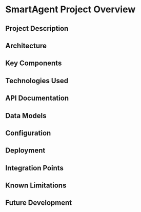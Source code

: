 # SmartAgent Project Overview

## Project Description
<!-- Provide a brief description of the SmartAgent project, its purpose, and goals -->

## Architecture
<!-- Describe the overall architecture of SmartAgent -->

## Key Components
<!-- List and describe the main components of the system -->

## Technologies Used
<!-- List the technologies, frameworks, and libraries used in the project -->

## API Documentation
<!-- Provide information about the API endpoints, request/response formats -->

## Data Models
<!-- Describe the data models and database schema -->

## Configuration
<!-- Document configuration options and environment variables -->

## Deployment
<!-- Explain deployment procedures and requirements -->

## Integration Points
<!-- Describe how SmartAgent integrates with other systems -->

## Known Limitations
<!-- Document any known limitations or issues -->

## Future Development
<!-- Outline plans for future development -->
